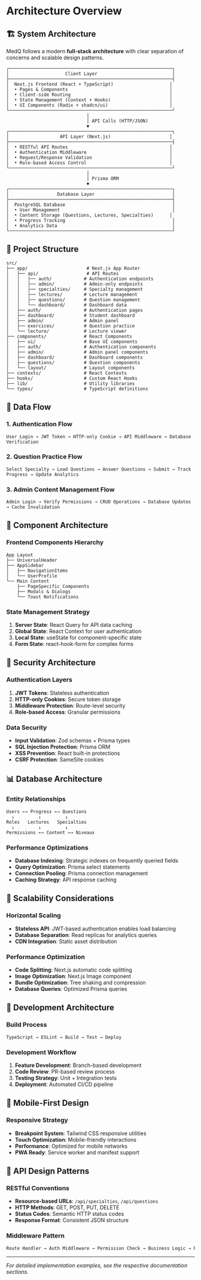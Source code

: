 # Architecture Overview

## 🏗️ System Architecture

MedQ follows a modern **full-stack architecture** with clear separation of concerns and scalable design patterns.

```
┌─────────────────────────────────────────────────────────────┐
│                     Client Layer                            │
├─────────────────────────────────────────────────────────────┤
│  Next.js Frontend (React + TypeScript)                     │
│  • Pages & Components                                      │
│  • Client-side Routing                                     │
│  • State Management (Context + Hooks)                      │
│  • UI Components (Radix + shadcn/ui)                       │
└─────────────────────────────────────────────────────────────┘
                              │
                              │ API Calls (HTTP/JSON)
                              ▼
┌─────────────────────────────────────────────────────────────┐
│                   API Layer (Next.js)                      │
├─────────────────────────────────────────────────────────────┤
│  • RESTful API Routes                                      │
│  • Authentication Middleware                               │
│  • Request/Response Validation                             │
│  • Role-based Access Control                               │
└─────────────────────────────────────────────────────────────┘
                              │
                              │ Prisma ORM
                              ▼
┌─────────────────────────────────────────────────────────────┐
│                  Database Layer                             │
├─────────────────────────────────────────────────────────────┤
│  PostgreSQL Database                                        │
│  • User Management                                          │
│  • Content Storage (Questions, Lectures, Specialties)      │
│  • Progress Tracking                                        │
│  • Analytics Data                                           │
└─────────────────────────────────────────────────────────────┘
```

## 📁 Project Structure

```
src/
├── app/                      # Next.js App Router
│   ├── api/                  # API Routes
│   │   ├── auth/            # Authentication endpoints
│   │   ├── admin/           # Admin-only endpoints
│   │   ├── specialties/     # Specialty management
│   │   ├── lectures/        # Lecture management
│   │   ├── questions/       # Question management
│   │   └── dashboard/       # Dashboard data
│   ├── auth/                # Authentication pages
│   ├── dashboard/           # Student dashboard
│   ├── admin/               # Admin panel
│   ├── exercices/           # Question practice
│   └── lecture/             # Lecture viewer
├── components/              # React Components
│   ├── ui/                  # Base UI components
│   ├── auth/                # Authentication components
│   ├── admin/               # Admin panel components
│   ├── dashboard/           # Dashboard components
│   ├── questions/           # Question components
│   └── layout/              # Layout components
├── contexts/                # React Contexts
├── hooks/                   # Custom React Hooks
├── lib/                     # Utility libraries
└── types/                   # TypeScript definitions
```

## 🔄 Data Flow

### 1. Authentication Flow
```
User Login → JWT Token → HTTP-only Cookie → API Middleware → Database Verification
```

### 2. Question Practice Flow
```
Select Specialty → Load Questions → Answer Questions → Submit → Track Progress → Update Analytics
```

### 3. Admin Content Management Flow
```
Admin Login → Verify Permissions → CRUD Operations → Database Updates → Cache Invalidation
```

## 🧩 Component Architecture

### Frontend Components Hierarchy

```
App Layout
├── UniversalHeader
├── AppSidebar
│   ├── NavigationItems
│   └── UserProfile
└── Main Content
    ├── PageSpecific Components
    ├── Modals & Dialogs
    └── Toast Notifications
```

### State Management Strategy

1. **Server State**: React Query for API data caching
2. **Global State**: React Context for user authentication
3. **Local State**: useState for component-specific state
4. **Form State**: react-hook-form for complex forms

## 🔐 Security Architecture

### Authentication Layers
1. **JWT Tokens**: Stateless authentication
2. **HTTP-only Cookies**: Secure token storage
3. **Middleware Protection**: Route-level security
4. **Role-based Access**: Granular permissions

### Data Security
- **Input Validation**: Zod schemas + Prisma types
- **SQL Injection Protection**: Prisma ORM
- **XSS Prevention**: React built-in protections
- **CSRF Protection**: SameSite cookies

## 📊 Database Architecture

### Entity Relationships
```
Users ←→ Progress ←→ Questions
  ↓         ↓         ↓
Roles   Lectures   Specialties
  ↓         ↓         ↓
Permissions ←→ Content ←→ Niveaux
```

### Performance Optimizations
- **Database Indexing**: Strategic indexes on frequently queried fields
- **Query Optimization**: Prisma select statements
- **Connection Pooling**: Prisma connection management
- **Caching Strategy**: API response caching

## 🚀 Scalability Considerations

### Horizontal Scaling
- **Stateless API**: JWT-based authentication enables load balancing
- **Database Separation**: Read replicas for analytics queries
- **CDN Integration**: Static asset distribution

### Performance Optimization
- **Code Splitting**: Next.js automatic code splitting
- **Image Optimization**: Next.js Image component
- **Bundle Optimization**: Tree shaking and compression
- **Database Queries**: Optimized Prisma queries

## 🔧 Development Architecture

### Build Process
```
TypeScript → ESLint → Build → Test → Deploy
```

### Development Workflow
1. **Feature Development**: Branch-based development
2. **Code Review**: PR-based review process
3. **Testing Strategy**: Unit + Integration tests
4. **Deployment**: Automated CI/CD pipeline

## 📱 Mobile-First Design

### Responsive Strategy
- **Breakpoint System**: Tailwind CSS responsive utilities
- **Touch Optimization**: Mobile-friendly interactions
- **Performance**: Optimized for mobile networks
- **PWA Ready**: Service worker and manifest support

## 🔄 API Design Patterns

### RESTful Conventions
- **Resource-based URLs**: `/api/specialties`, `/api/questions`
- **HTTP Methods**: GET, POST, PUT, DELETE
- **Status Codes**: Semantic HTTP status codes
- **Response Format**: Consistent JSON structure

### Middleware Pattern
```typescript
Route Handler → Auth Middleware → Permission Check → Business Logic → Response
```

---
*For detailed implementation examples, see the respective documentation sections.*
